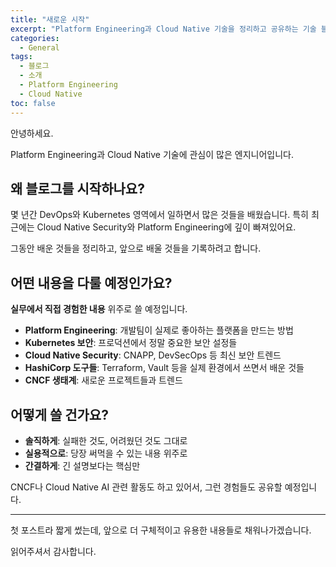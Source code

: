```yaml
---
title: "새로운 시작"
excerpt: "Platform Engineering과 Cloud Native 기술을 정리하고 공유하는 기술 블로그"
categories:
  - General
tags:
  - 블로그
  - 소개
  - Platform Engineering
  - Cloud Native
toc: false
---
```


안녕하세요.

Platform Engineering과 Cloud Native 기술에 관심이 많은 엔지니어입니다.

## 왜 블로그를 시작하나요?

몇 년간 DevOps와 Kubernetes 영역에서 일하면서 많은 것들을 배웠습니다. 특히 최근에는 Cloud Native Security와 Platform Engineering에 깊이 빠져있어요.

그동안 배운 것들을 정리하고, 앞으로 배울 것들을 기록하려고 합니다.

## 어떤 내용을 다룰 예정인가요?

**실무에서 직접 경험한 내용** 위주로 쓸 예정입니다.

- **Platform Engineering**: 개발팀이 실제로 좋아하는 플랫폼을 만드는 방법
- **Kubernetes 보안**: 프로덕션에서 정말 중요한 보안 설정들
- **Cloud Native Security**: CNAPP, DevSecOps 등 최신 보안 트렌드
- **HashiCorp 도구들**: Terraform, Vault 등을 실제 환경에서 쓰면서 배운 것들
- **CNCF 생태계**: 새로운 프로젝트들과 트렌드

## 어떻게 쓸 건가요?

- **솔직하게**: 실패한 것도, 어려웠던 것도 그대로
- **실용적으로**: 당장 써먹을 수 있는 내용 위주로
- **간결하게**: 긴 설명보다는 핵심만

CNCF나 Cloud Native AI 관련 활동도 하고 있어서, 그런 경험들도 공유할 예정입니다.

---

첫 포스트라 짧게 썼는데, 앞으로 더 구체적이고 유용한 내용들로 채워나가겠습니다.

읽어주셔서 감사합니다.
